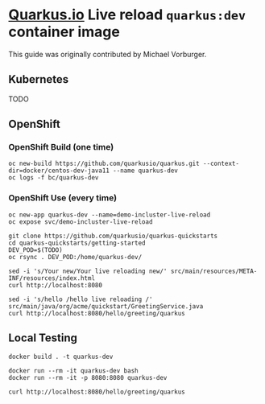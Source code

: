 # [Quarkus.io](http://quarkus.io) Live reload `quarkus:dev` container image

This guide was originally contributed by Michael Vorburger.

## Kubernetes

TODO

## OpenShift

### OpenShift Build (one time)

    oc new-build https://github.com/quarkusio/quarkus.git --context-dir=docker/centos-dev-java11 --name quarkus-dev
    oc logs -f bc/quarkus-dev

### OpenShift Use (every time)

    oc new-app quarkus-dev --name=demo-incluster-live-reload
    oc expose svc/demo-incluster-live-reload

    git clone https://github.com/quarkusio/quarkus-quickstarts
    cd quarkus-quickstarts/getting-started
    DEV_POD=$(TODO)
    oc rsync . DEV_POD:/home/quarkus-dev/

    sed -i 's/Your new/Your live reloading new/' src/main/resources/META-INF/resources/index.html
    curl http://localhost:8080

    sed -i 's/hello /hello live reloading /' src/main/java/org/acme/quickstart/GreetingService.java
    curl http://localhost:8080/hello/greeting/quarkus

## Local Testing

    docker build . -t quarkus-dev

    docker run --rm -it quarkus-dev bash
    docker run --rm -it -p 8080:8080 quarkus-dev

    curl http://localhost:8080/hello/greeting/quarkus
